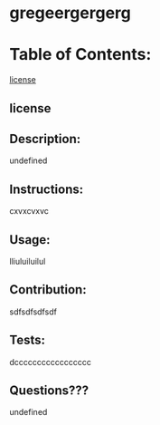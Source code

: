 
  # gregeergergerg
  # Table of Contents:
  [license](license)
  ## license
  
  
  
  ## Description:
  undefined
  ## Instructions:
  cxvxcvxvc
  ## Usage:
  lliuluiluilul
  ## Contribution:
  sdfsdfsdfsdf
  ## Tests: 
  dccccccccccccccccc
  ## Questions??? 
  undefined